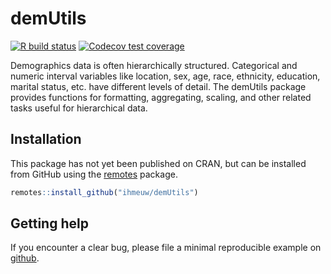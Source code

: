 # demUtils

<!-- badges: start -->
[![R build status](https://github.com/ihmeuw/demUtils/workflows/R-CMD-check/badge.svg)](https://github.com/ihmeuw/demUtils/actions)
[![Codecov test coverage](https://codecov.io/gh/ihmeuw/demUtils/branch/master/graph/badge.svg)](https://codecov.io/gh/ihmeuw/demUtils?branch=master)
<!-- badges: end -->

Demographics data is often hierarchically structured. Categorical and numeric
interval variables like location, sex, age, race, ethnicity, education, marital
status, etc. have different levels of detail. The demUtils package provides
functions for formatting, aggregating, scaling, and other related tasks useful
for hierarchical data.

## Installation

This package has not yet been published on CRAN, but can be installed from
GitHub using the [remotes](https://remotes.r-lib.org/) package.

```r
remotes::install_github("ihmeuw/demUtils")
```

## Getting help

If you encounter a clear bug, please file a minimal reproducible example on [github](https://github.com/ihmeuw/demUtils/issues).
